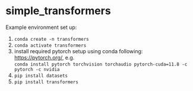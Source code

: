 # simple_transformers

Example environment set up:  
1. `conda create -n transformers`   
2. `conda activate transformers`  
3. install required pytorch setup using conda following: https://pytorch.org/, e.g.  
`conda install pytorch torchvision torchaudio pytorch-cuda=11.8 -c pytorch -c nvidia`  
5. `pip install datasets`  
6. `pip install transformers`  
